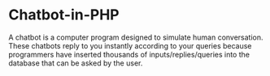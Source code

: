 # Chatbot-in-PHP
A chatbot is a computer program designed to simulate human conversation. These chatbots reply to you instantly according to your queries because programmers have inserted thousands of inputs/replies/queries into the database that can be asked by the user.
